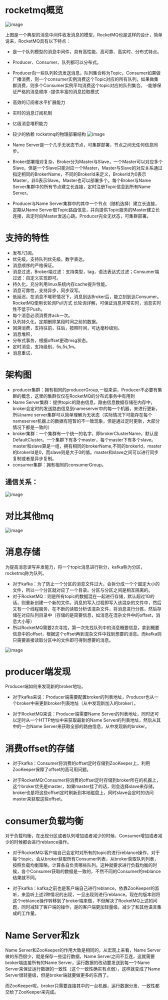 # rocketmq概览
![image](http://ww1.sinaimg.cn/large/006BtgH3ly1gggfg36ndij30e608m74a.jpg)


上图是一个典型的消息中间件收发消息的模型，RocketMQ也是这样的设计，简单说来，RocketMQ具有以下特点：

- 是一个队列模型的消息中间件，具有高性能、高可靠、高实时、分布式特点。
- Producer、Consumer、队列都可以分布式。
- Producer向一些队列轮流发送消息，队列集合称为Topic，Consumer如果做广播消费，则一个consumer实例消费这个Topic对应的所有队列，如果做集群消费，则多个Consumer实例平均消费这个topic对应的队列集合。
-能够保证严格的消息顺序
-提供丰富的消息拉取模式
- 高效的订阅者水平扩展能力
- 实时的消息订阅机制
- 亿级消息堆积能力
- 较少的依赖
rocketmq的物理部署结构
![image](http://ww1.sinaimg.cn/large/006BtgH3ly1gggfhp8pdcj30ej08d3yo.jpg)

- Name Server是一个几乎无状态节点，可集群部署，节点之间无任何信息同步。
- Broker部署相对复杂，Broker分为Master与Slave，一个Master可以对应多个Slave，但是一个Slave只能对应一个Master，Master与Slave的对应关系通过指定相同的BrokerName，不同的BrokerId来定义，BrokerId为0表示Master，非0表示Slave。Master也可以部署多个。每个Broker与Name Server集群中的所有节点建立长连接，定时注册Topic信息到所有Name Server。
- Producer与Name Server集群中的其中一个节点（随机选择）建立长连接，定期从Name Server取Topic路由信息，并向提供Topic服务的Master建立长连接，且定时向Master发送心跳。Producer完全无状态，可集群部署。

# 支持的特性

- 发布/订阅。
- 优先级，支持队列优先级，数字表达。
- 消息顺序的严格保证。
- 消息过滤，Broker端过滤：支持类型，tag，语法表达式过滤；Consumer端过滤：自定义实现即可。
- 持久化，充分利用linux系统内存cache提升性能。
- 消息可靠性，支持异步，同步双写。
- 低延迟，在消息不堆积情况下，消息到达Broker后，能立刻到达Consumer。RocketMQ使用长轮询Pull方式 长轮询详解，可保证消息非常实时，消息实时性不低于Push。
- 每个消息必须消费并ack一次。
- 队列持久化，定期删除某段时间之前的数据。
- 回溯消费，支持往前，往后，按照时间，可达毫秒级别。
- 消息堆积，
- 分布式事务，根据offset更改msg状态。
- 定时消息，支持级别，5s,5s,1m。
- 消息重试，

# 架构图
- producer集群：拥有相同的producerGroup,一般来讲，Producer不必要有集群的概念，这里的集群仅仅在RocketMQ的分布式事务中有用到
- Name Server集群：提供topic的路由信息，路由信息数据存储在内存中，broker会定时的发送路由信息到nameserver中的每一个机器，来进行更新，所以name server集群可以简单理解为无状态（实际情况下可能存在每个nameserver机器上的数据有短暂的不一致现象，但是通过定时更新，大部分情况下都是一致的）
- broker集群：一个集群有一个统一的名字，即brokerClusterName，默认是DefaultCluster。一个集群下有多个master，每个master下有多个slave。master和slave算是一组，拥有相同的brokerName,不同的brokerId，master的brokerId是0，而slave则是大于0的值。master和slave之间可以进行同步复制或者是异步复制。
- consumer集群：拥有相同的consumerGroup。

## 通信关系：
![image](http://ww1.sinaimg.cn/large/006BtgH3ly1gghgohnjtzj30og0dcaa6.jpg)

# 对比其他mq
![image](http://ww1.sinaimg.cn/large/006BtgH3ly1gghgp5msewj30og0be0sq.jpg)

# 消息存储
为提高消息读写并发能力，将一个topic消息进行拆分，kafka称为分区，rocketmq称为队列。

- 对于kafka：为了防止一个分区的消息文件过大，会拆分成一个个固定大小的文件，所以一个分区就对应了一个目录。分区与分区之间是相互隔离的。
- 对于RocketMQ：则是所有topic的数据混在一起进行存储，默认超过1G的话，则重新创建一个新的文件。消息的写入过程即写入该混杂的文件中，然后又有一个线程服务，在不断的读取分析该混杂文件，将消息进行分拣，然后存储在对应队列目录中（存储的是简要信息，如消息在混杂文件中的offset，消息大小等）
- 所以RocketMQ需要2次寻找，第一次先找队列中的消息概要信息，拿到概要信息中的offset，根据这个offset再到混杂文件中找到想要的消息。而kafka则只需要直接读取分区中的文件即可得到想要的消息。

![image](http://ww1.sinaimg.cn/large/006BtgH3ly1gghgqr8qq1j30hx0h9q3a.jpg)

# producer端发现
Producer端如何来发现新的broker地址。

- 对于kafka来说：Producer端需要配置broker的列表地址，Producer也从一个broker中来更新broker列表地址（从中发现新加入的broker）。

- 对于RocketMQ来说：Producer端需要Name Server的列表地址，同时还可以定时从一个HTTP地址中来获取最新的Name Server的列表地址，然后从其中的一台Name Server来获取全部的路由信息，从中发现新的broker。

# 消费offset的存储
- 对于kafka：Consumer将消费的offset定时存储到ZooKeeper上，利用ZooKeeper保障了offset的高可用问题。

- 对于RocketMQ:Consumer将消费的offset定时存储到broker所在的机器上，这个broker优先是master，如果master挂了的话，则会选择slave来存储，broker也是将这些offset定时刷新到本地磁盘上，同时slave会定时的访问master来获取这些offset。

# consumer负载均衡
对于负载均衡，在出现分区或者队列增加或者减少的时候、Consumer增加或者减少的时候都会进行reblance操作。

- 对于RocketMQ:客户端自己会定时对所有的topic的进行reblance操作，对于每个topic，会从broker获取所有Consumer列表，从broker获取队列列表，按照负载均衡策略，计算各自负责哪些队列。这种就要求进行负载均衡的时候，各个Consumer获取的数据是一致的，不然不同的Consumer的reblance结果就不同。

- 对于kafka：kafka之前也是客户端自己进行reblance，依靠ZooKeeper的监听，来监听上述2种情况的出现，一旦出现则进行reblance。现在的版本则将这个reblance操作转移到了broker端来做，不但解决了RocketMQ上述的问题，同时减轻了客户端的操作，是的客户端更加轻量级，减少了和其他语言集成的工作量。

# Name Server和zk
Name Server和ZooKeeper的作用大致是相同的，从宏观上来看，Name Server做的东西很少，就是保存一些运行数据，Name Server之间不互连，这就需要broker端连接所有的Name Server，运行数据的改动要发送到每一个Name Server来保证运行数据的一致性（这个一致性确实有点弱），这样就变成了Name Server很轻量级，但是broker端就要做更多的东西了。

而ZooKeeper呢，broker只需要连接其中的一台机器，运行数据分发、一致性都交给了ZooKeeper来完成。